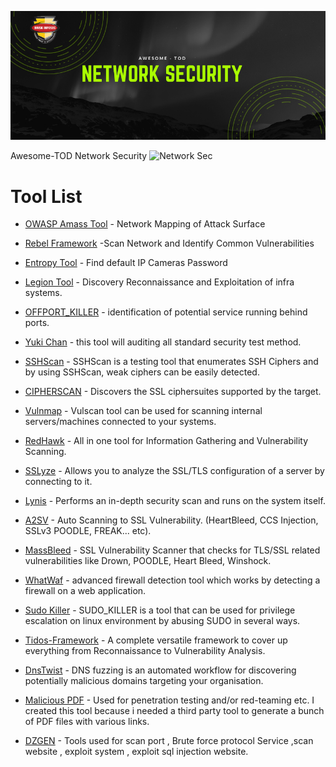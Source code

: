 ![Network Security](https://github.com/briskinfosec/Awesome-Tool_of_the_Day/blob/main/Network%20Security/NetworkSec.png) 

Awesome-TOD Network Security ![Network Sec](https://img.shields.io/badge/Awesome-NetworkSec-success)

# Tool List 

* [OWASP Amass Tool](https://github.com/briskinfosec/Awesome-Tool_of_the_Day/blob/main/Network%20Security/Tools/owaspamasstool.md) - Network Mapping of Attack Surface

* [Rebel Framework](https://github.com/briskinfosec/Awesome-Tool_of_the_Day/blob/main/Network%20Security/Tools/Rebel-framework.md) -Scan Network and Identify Common Vulnerabilities

* [Entropy Tool](https://github.com/briskinfosec/Awesome-Tool_of_the_Day/blob/main/Network%20Security/Tools/Entropy.md) - Find default IP Cameras Password

* [Legion Tool](https://github.com/briskinfosec/Awesome-Tool_of_the_Day/blob/main/Network%20Security/Tools/legion.md) - Discovery Reconnaissance and Exploitation of infra systems.

* [OFFPORT_KILLER](https://github.com/briskinfosec/Awesome-Tool_of_the_Day/blob/main/Network%20Security/Tools/Offport-killer.md) - identification of potential service running behind ports.

* [Yuki Chan](https://github.com/Yukinoshita47/Yuki-Chan-The-Auto-Pentest.git) - this tool will auditing all standard security test method.

* [SSHScan](https://github.com/briskinfosec/Awesome-Tool_of_the_Day/blob/main/Network%20Security/Tools/Sshscan.md) - SSHScan is a testing tool that enumerates SSH Ciphers and by using SSHScan, weak ciphers can be easily detected. 

* [CIPHERSCAN](https://github.com/briskinfosec/Awesome-Tool_of_the_Day/blob/main/Network%20Security/Tools/Cipherscan.md) - Discovers the SSL ciphersuites supported by the target.

* [Vulnmap](https://github.com/briskinfosec/Awesome-Tool_of_the_Day/blob/main/Network%20Security/Tools/vulmap.md) - Vulscan tool can be used for scanning internal servers/machines connected to your systems. 

* [RedHawk]( https://github.com/Tuhinshubhra/RED_HAWK) - All in one tool for Information Gathering and Vulnerability Scanning.

* [SSLyze](https://github.com/briskinfosec/Awesome-Tool_of_the_Day/blob/main/Network%20Security/Tools/SSLyze.md) - Allows you to analyze the SSL/TLS configuration of a server by connecting to it.

* [Lynis](https://github.com/briskinfosec/Awesome-Tool_of_the_Day/blob/main/Network%20Security/Tools/Lynis.md) - Performs an in-depth security scan and runs on the system itself. 

* [A2SV](https://github.com/briskinfosec/Awesome-Tool_of_the_Day/blob/main/Network%20Security/Tools/A2SV.md) - Auto Scanning to SSL Vulnerability. (HeartBleed, CCS Injection, SSLv3 POODLE, FREAK... etc).

* [MassBleed](https://github.com/briskinfosec/Awesome-Tool_of_the_Day/blob/main/Network%20Security/Tools/MassBleed.md) - SSL Vulnerability Scanner that checks for TLS/SSL related vulnerabilities like Drown, POODLE, Heart Bleed, Winshock.

* [WhatWaf]() - advanced firewall detection tool which works by detecting a firewall on a web application.

* [Sudo Killer](https://github.com/briskinfosec/Awesome-Tool_of_the_Day/blob/main/Network%20Security/Tools/SUDO%20KILLER.md) - SUDO_KILLER is a tool that can be used for privilege escalation on linux environment by abusing SUDO in several ways.  

* [Tidos-Framework](https://github.com/0xInfection/TIDoS-Framework) - A complete versatile framework to cover up everything from Reconnaissance to Vulnerability Analysis.

* [DnsTwist](https://github.com/briskinfosec/Awesome-Tool_of_the_Day/blob/main/Network%20Security/Tools/Dnstwist.md) - DNS fuzzing is an automated workflow for discovering potentially malicious domains targeting your organisation. 

* [Malicious PDF](https://github.com/briskinfosec/Awesome-Tool_of_the_Day/blob/main/Network%20Security/Tools/Malicious-pdf.md) - Used for penetration testing and/or red-teaming etc. I created this tool because i needed a third party tool to generate a bunch of PDF files with various links. 
* [DZGEN](https://github.com/briskinfosec/Awesome-Tool_of_the_Day/blob/main/Network%20Security/Tools/DZGEN.md) - Tools used for scan port , Brute force protocol Service ,scan website , exploit system , exploit sql injection website.
